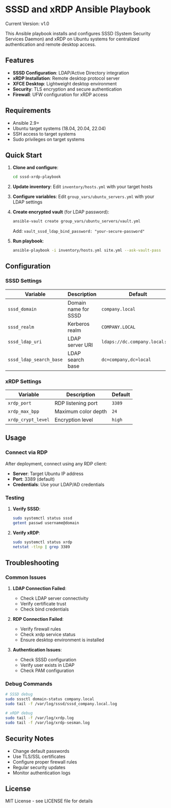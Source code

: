 # SSSD and xRDP Ansible Playbook

Current Version: v1.0

This Ansible playbook installs and configures SSSD (System Security Services Daemon) and xRDP on Ubuntu systems for centralized authentication and remote desktop access.

## Features

- **SSSD Configuration**: LDAP/Active Directory integration
- **xRDP Installation**: Remote desktop protocol server
- **XFCE Desktop**: Lightweight desktop environment
- **Security**: TLS encryption and secure authentication
- **Firewall**: UFW configuration for xRDP access

## Requirements

- Ansible 2.9+
- Ubuntu target systems (18.04, 20.04, 22.04)
- SSH access to target systems
- Sudo privileges on target systems

## Quick Start

1. **Clone and configure**:
   ```bash
   cd sssd-xrdp-playbook
   ```

2. **Update inventory**:
   Edit `inventory/hosts.yml` with your target hosts

3. **Configure variables**:
   Edit `group_vars/ubuntu_servers.yml` with your LDAP settings

4. **Create encrypted vault** (for LDAP password):
   ```bash
   ansible-vault create group_vars/ubuntu_servers/vault.yml
   ```
   Add: `vault_sssd_ldap_bind_password: "your-secure-password"`

5. **Run playbook**:
   ```bash
   ansible-playbook -i inventory/hosts.yml site.yml --ask-vault-pass
   ```

## Configuration

### SSSD Settings

| Variable | Description | Default |
|----------|-------------|---------|
| `sssd_domain` | Domain name for SSSD | `company.local` |
| `sssd_realm` | Kerberos realm | `COMPANY.LOCAL` |
| `sssd_ldap_uri` | LDAP server URI | `ldaps://dc.company.local:636` |
| `sssd_ldap_search_base` | LDAP search base | `dc=company,dc=local` |

### xRDP Settings

| Variable | Description | Default |
|----------|-------------|---------|
| `xrdp_port` | RDP listening port | `3389` |
| `xrdp_max_bpp` | Maximum color depth | `24` |
| `xrdp_crypt_level` | Encryption level | `high` |

## Usage

### Connect via RDP

After deployment, connect using any RDP client:
- **Server**: Target Ubuntu IP address
- **Port**: 3389 (default)
- **Credentials**: Use your LDAP/AD credentials

### Testing

1. **Verify SSSD**:
   ```bash
   sudo systemctl status sssd
   getent passwd username@domain
   ```

2. **Verify xRDP**:
   ```bash
   sudo systemctl status xrdp
   netstat -tlnp | grep 3389
   ```

## Troubleshooting

### Common Issues

1. **LDAP Connection Failed**:
   - Check LDAP server connectivity
   - Verify certificate trust
   - Check bind credentials

2. **RDP Connection Failed**:
   - Verify firewall rules
   - Check xrdp service status
   - Ensure desktop environment is installed

3. **Authentication Issues**:
   - Check SSSD configuration
   - Verify user exists in LDAP
   - Check PAM configuration

### Debug Commands

```bash
# SSSD debug
sudo sssctl domain-status company.local
sudo tail -f /var/log/sssd/sssd_company.local.log

# xRDP debug
sudo tail -f /var/log/xrdp.log
sudo tail -f /var/log/xrdp-sesman.log
```

## Security Notes

- Change default passwords
- Use TLS/SSL certificates
- Configure proper firewall rules
- Regular security updates
- Monitor authentication logs

## License

MIT License - see LICENSE file for details